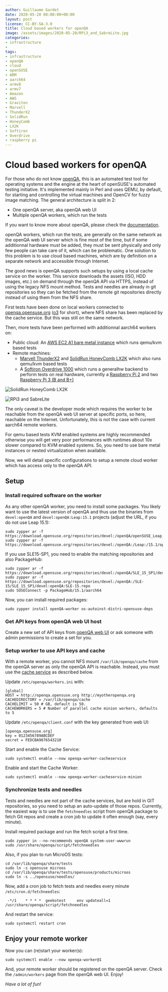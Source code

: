 ```yaml
---
author: Guillaume Gardet
date: 2020-05-20 08:00:00+00:00
layout: post
license: CC-BY-SA-3.0
title: Cloud based workers for openQA
image: /assets/images/2020-05-20/RPi3_and_SabreLite.jpg
categories:
- infrastructure
- 
tags:
- infrastructure
- openQA
- cloud
- openSUSE
- ARM
- aarch64
- armv8
- armv7
- Amazon
- AWS
- Graviton
- Marvell
- ThunderX2
- SolidRun
- HoneyComb
- LX2K
- Softiron
- Overdrive
- raspberry pi
---
```


# Cloud based workers for openQA

For those who do not know [openQA](https://open.qa/), this is an automated test tool for operating systems and the engine at the heart of openSUSE's automated testing initiative.
It's implemented mainly in Perl and uses QEMU, by default, for starting and controlling the virtual machines and OpenCV for fuzzy image matching.
The general architecture is split in 2:

* One openQA server, aka openQA web UI
* Multiple openQA workers, which run the tests

If you want to know more about openQA, please check the [documentation](https://open.qa/docs).


openQA workers, which run the tests, are generally on the same network as the openQA web UI server which is fine most of the time, but if some additionnal hardware must be added, they must be sent physically and only few people can take care of it, which can be problematic.
One solution to this problem is to use cloud based machines, which are by definition on a separate network and accessible through Internet.

The good news is openQA supports such setups by using a local cache service on the worker. This service downloads the assets (ISO, HDD images, etc.) on demand through the openQA API via HTTPS, instead of using the legacy NFS mount method.
Tests and needles are already in git repositories so they can be fetched from the remote git repositories directly instead of using them from the NFS share.

First tests have been done on local workers connected to [openqa.opensuse.org](https://openqa.opensuse.org) ([o3](https://openqa.opensuse.org) for short), where NFS share has been replaced by the cache service. But this was still on the same network.

Then, more tests have been performed with additionnal aarch64 workers on:

* Public cloud: An [AWS EC2 A1 bare metal instance](https://aws.amazon.com/ec2/instance-types/a1/) which runs qemu/kvm based tests
* Remote machines:
  * [Marvell ThunderX2](https://en.opensuse.org/HCL:ThunderX2) and [SolidRun HoneyComb LX2K](https://en.opensuse.org/HCL:HoneyComb_LX2K) which also runs qemu/kvm based tests
  * A [Softiron Overdrive 1000](https://en.opensuse.org/HCL:Overdrive_1000) which runs a generalhw backend to perform tests on real hardware, currently a [Raspberry Pi 2](https://en.opensuse.org/HCL:Raspberry_Pi2) and two [Raspberry Pi 3 (B and B+)](https://en.opensuse.org/HCL:Raspberry_Pi3)

![SolidRun HoneyComb LX2K](/assets/images/2020-05-20/SolidRun_HoneyComb_LX2K.jpg "SolidRun HoneyComb LX2K")

![RPi3 and SabreLite](/assets/images/2020-05-20/RPi3_and_SabreLite.jpg "Raspberry Pi3 B/B+ and SabreLite boards")

The only caveat is the developer mode which requires the worker to be reachable from the openQA web UI server at specific ports, so here, reachable on the Internet. Unfortunately, this is not the case with current aarch64 remote workers.

For qemu based tests KVM enabled systems are highly recommended otherwise you will get very poor performances with runtimes about 10x slower compared to KVM enabled systems. So, you need to use bare metal instances or nested virtualization when available.

Now, we will detail specific configurations to setup a remote cloud worker which has access only to the openQA API.


## Setup 

### Install required software on the worker

As any other openQA worker, you need to install some packages.
You likely want to use the latest version of openQA and thus use the binaries from `devel:openQA` and `devel:openQA:Leap:15.1` projects (adjust the URL, if you do not use Leap 15.1):

```
sudo zypper ar -f https://download.opensuse.org/repositories/devel:/openQA/openSUSE_Leap_15.1/devel:openQA.repo
sudo zypper ar -f https://download.opensuse.org/repositories/devel:/openQA:/Leap:/15.1/openSUSE_Leap_15.1/devel:openQA:Leap:15.1.repo
```

If you use SLE15-SP1, you need to enable the matching repositories and also PackageHub:

```
sudo zypper ar -f https://download.opensuse.org/repositories/devel:/openQA/SLE_15_SP1/devel:openQA.repo
sudo zypper ar -f https://download.opensuse.org/repositories/devel:/openQA:/SLE-15/SLE_15_SP1/devel:openQA:SLE-15.repo
sudo SUSEConnect -p PackageHub/15.1/aarch64
```

Now, you can install required packages:

```
sudo zypper install openQA-worker os-autoinst-distri-opensuse-deps
```


### Get API keys from openQA web UI host

Create a new set of API keys from [openQA web UI](https://openqa.opensuse.org/api_keys) or ask someone with admin permissions to create a set for you.


### Setup worker to use API keys and cache

With a remote worker, you cannot NFS mount `/var/lib/openqa/cache` from the openQA server as only the openQA API is reachable. Instead, you must use the [cache service](http://open.qa/docs/#_asset_caching) as described below.

Update `/etc/openqa/workers.ini` with:

```
[global]
HOST = http://openqa.opensuse.org http://myotheropenqa.org
CACHEDIRECTORY = /var/lib/openqa/cache
CACHELIMIT = 50 # GB, default is 50.
CACHEWORKERS = 5 # Number of parallel cache minion workers, defaults to 5
```

Update `/etc/openqa/client.conf` with the key generated from web UI:

```
[openqa.opensuse.org]
key = 0123456789ABCDEF
secret = FEDCBA9876543210
```

Start and enable the Cache Service:

```
sudo systemctl enable --now openqa-worker-cacheservice
```

Enable and start the Cache Worker:

```
sudo systemctl enable --now openqa-worker-cacheservice-minion
```


### Synchronize tests and needles

Tests and needles are not part of the cache services, but are hold in GIT repositories, so you need to setup an auto-update of those repos. Currently, the easiest way is to use the `fetchneedles` script from openQA package to fetch Git repos and create a cron job to update it often enough (say, every minute).

Install required package and run the fetch script a first time.

```
sudo zypper in --no-recommends openQA system-user-wwwrun
sudo /usr/share/openqa/script/fetchneedles
```

Also, if you plan to run MicroOS tests:

```
cd /var/lib/openqa/share/tests
sudo ln -s opensuse microos
cd /var/lib/openqa/share/tests/opensuse/products/microos
sudo ln -s ../opensuse/needles/ 
```

Now, add a cron job to fetch tests and needles every minute `/etc/cron.d/fetchneedles`:

```
 -*/1    * * * *  geekotest     env updateall=1 /usr/share/openqa/script/fetchneedles
```

And restart the service:

```
sudo systemctl restart cron
```


## Enjoy your remote worker

Now you can (re)start your worker(s):

```
sudo systemctl enable --now openqa-worker@1
```

And, your remote worker should be registered on the openQA server. Check the `/admin/workers` page from the openQA web UI. Enjoy!

_Have a lot of fun!_
